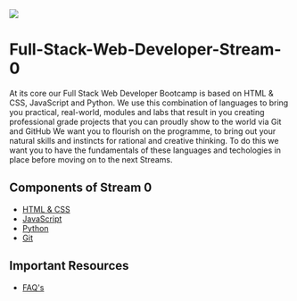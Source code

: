 <img src="https://github.com/Code-Institute-Org/Full-Stack-Web-Developer-Stream-0/blob/master/ci.png">

# Full-Stack-Web-Developer-Stream-0
At its core our Full Stack Web Developer Bootcamp is based on HTML & CSS, JavaScript and Python. 
We use this combination of languages to bring you practical, real-world, modules and labs that result in you creating professional grade projects 
that you can proudly show to the world via Git and GitHub
We want you to flourish on the programme, to bring out your natural skills and instincts for rational and creative thinking. 
To do this we want you to have the fundamentals of these languages and techologies in place before moving on to the next Streams.




## Components of Stream 0

- [HTML & CSS](html_css.md)
- [JavaScript](javascript.md)
- [Python](python.md)
- [Git](git.md)


## Important Resources

- [FAQ's](FAQ.md)
